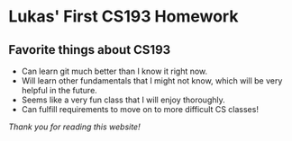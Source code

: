 # Lukas' First CS193 Homework

## Favorite things about CS193
- Can learn git much better than I know it right now.
- Will learn other fundamentals that I might not know, which will be very helpful in the future.
- Seems like a very fun class that I will enjoy thoroughly.
- Can fulfill requirements to move on to more difficult CS classes!

_Thank you for reading this website!_